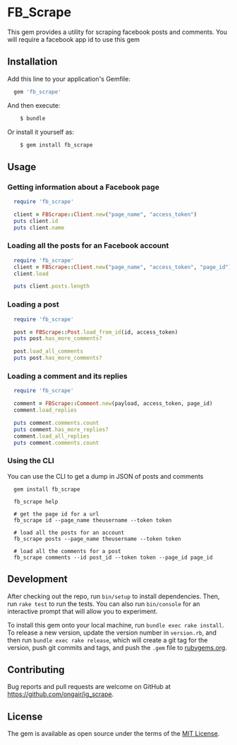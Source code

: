 # FB_Scrape

This gem provides a utility for scraping facebook posts and comments. You will require a facebook app id
to use this gem

## Installation

Add this line to your application's Gemfile:

```ruby
  gem 'fb_scrape'
```

And then execute:
```ruby
    $ bundle
```
Or install it yourself as:
```ruby
    $ gem install fb_scrape
```
## Usage

### Getting information about a Facebook page

  ```ruby
    require 'fb_scrape'

    client = FBScrape::Client.new("page_name", "access_token")
    puts client.id
    puts client.name
  ```

### Loading all the posts for an Facebook account  

  ```ruby
    require 'fb_scrape'
    client = FBScrape::Client.new("page_name", "access_token", "page_id")
    client.load

    puts client.posts.length
  ```

### Loading a post

  ```ruby
    require 'fb_scrape'

    post = FBScrape::Post.load_from_id(id, access_token)    
    puts post.has_more_comments?

    post.load_all_comments
    puts post.has_more_comments?
  ```


### Loading a comment and its replies

  ```ruby
    require 'fb_scrape'

    comment = FBScrape::Comment.new(payload, access_token, page_id)
    comment.load_replies

    puts comment.comments.count
    puts comment.has_more_replies?
    comment.load_all_replies
    puts comment.comments.count
  ```

### Using the CLI

  You can use the CLI to get a dump in JSON of posts and comments

  ```
    gem install fb_scrape

    fb_scrape help

    # get the page id for a url
    fb_scrape id --page_name theusername --token token

    # load all the posts for an account
    fb_scrape posts --page_name theusername --token token

    # load all the comments for a post
    fb_scrape comments --id post_id --token token --page_id page_id
  ```

## Development

After checking out the repo, run `bin/setup` to install dependencies. Then, run `rake test` to run the tests. You can also run `bin/console` for an interactive prompt that will allow you to experiment.

To install this gem onto your local machine, run `bundle exec rake install`. To release a new version, update the version number in `version.rb`, and then run `bundle exec rake release`, which will create a git tag for the version, push git commits and tags, and push the `.gem` file to [rubygems.org](https://rubygems.org).

## Contributing

Bug reports and pull requests are welcome on GitHub at https://github.com/ongair/ig_scrape.

## License

The gem is available as open source under the terms of the [MIT License](http://opensource.org/licenses/MIT).
